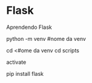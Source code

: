 # Flask
Aprendendo Flask


python -m venv #nome da venv

cd <#ome da venv
cd scripts

activate

pip install flask
